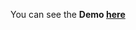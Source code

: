 You can see the **Demo [here](https://gizemnkorkmaz.github.io/javascript30/15%20-%20LocalStorage/index.html)**